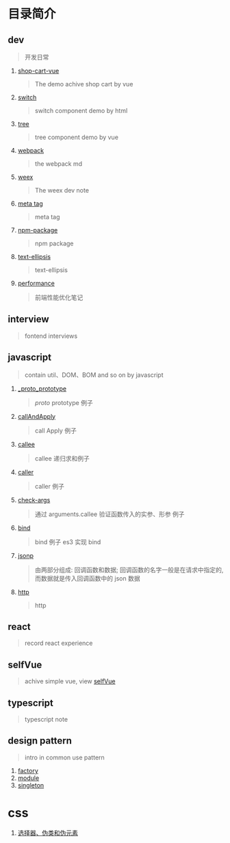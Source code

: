 # 目录简介

## dev

> 开发日常

1. [shop-cart-vue](./dev/shop-cart-vue)
   > The demo achive shop cart by vue
2. [switch](./dev/switch)
   > switch component demo by html
3. [tree](./dev/tree)
   > tree component demo by vue
4. [webpack](./dev/webpack)
   > the webpack md
5. [weex](./dev/weex)
   > The weex dev note
6. [meta tag](./dev/meta-tag.md)
   > meta tag
7. [npm-package](./dev/npm-package.md)
   > npm package
8. [text-ellipsis](./dev/text-ellipsis.md)
   > text-ellipsis
9. [performance](./dev/performance.md)
   > 前端性能优化笔记

## interview

> fontend interviews

## javascript

> contain util、DOM、BOM and so on by javascript

1. [\_proto_prototype](./scripts/lib/_proto_prototype.js)

   > _proto_ prototype 例子

2. [callAndApply](./javascript/scripts/lib/callAndApply.js)

   > call Apply 例子

3. [callee](./javascript/scripts/lib/callee.js)

   > callee 递归求和例子

4. [caller](./javascript/scripts/lib/caller.js)

   > caller 例子

5. [check-args](./javascript/scripts/lib/check-args.js)

   > 通过 arguments.callee 验证函数传入的实参、形参 例子

6. [bind](./javascript/scripts/lib/bind.js)

   > bind 例子 es3 实现 bind

7. [jsonp](./javascript/scripts/lib/jsonp.js)

   > 由两部分组成: 回调函数和数据; 回调函数的名字一般是在请求中指定的,而数据就是传入回调函数中的 json 数据

8. [http](./javascript/scripts/lib/http.js)
   > http

## react

> record react experience

## selfVue

> achive simple vue, view [selfVue](./selfVue/README.md)

## typescript

> typescript note

## design pattern

> intro in common use pattern

1. [factory](./DesignPattern/factory.html)
2. [module](./DesignPattern/module.html)
3. [singleton](./DesignPattern/singleton.html)

# css

1. [选择器、伪类和伪元素](./css/css-190408.md)
